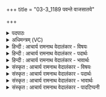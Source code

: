 +++
title = "03-3_1189 पवन्ते वाजसातये"

+++
<details><summary>पदपाठः</summary>

प꣡वन्ते꣢꣯। वा꣡ज꣢꣯सातये। वा꣡ज꣢꣯। सा꣣तये। सो꣡माः꣢꣯। स꣢ह꣡स्र꣢पाजसः। स꣣ह꣡स्र꣢। पा꣣जसः। गृणानाः꣢। दे꣣व꣡वी꣢तये। दे꣣व꣢। वी꣣तये। ११८९।
</details>

<details><summary>अधिमन्त्रम् (VC)</summary>

- पवमानः सोमः
- असितः काश्यपो देवलो वा
- गायत्री
- षड्जः
</details>

<details><summary>हिन्दी : आचार्य रामनाथ वेदालंकार - विषयः</summary>

अगले मन्त्र में ब्रह्मानन्द-रसों का वर्णन है।
</details>

<details><summary>हिन्दी : आचार्य रामनाथ वेदालंकार - पदार्थः</summary>

पदार्थान्वय -  (सहस्रपाजसः)सहस्रों बलोंवाले(सोमाः)परमानन्द-रस(गृणानाः)स्तुति किये जाते हुए(वाजसातये)बल देने के लिए और(देववीतये)दिव्यगुण उत्पन्न करने के लिए(पवन्ते)प्रवाहित हो रहे हैं ॥३॥
</details>

<details><summary>हिन्दी : आचार्य रामनाथ वेदालंकार - भावार्थः</summary>

भावार्थ -  परब्रह्म के पास से परमानन्द प्राप्त करके उपासक जन ब्रह्मबल से युक्त और दिव्य गुणोंवाले हो जाते हैं ॥३॥
</details>

<details><summary>संस्कृत : आचार्य रामनाथ वेदालंकार - विषयः</summary>

अथ ब्रह्मानन्दरसान् वर्णयति।
</details>

<details><summary>संस्कृत : आचार्य रामनाथ वेदालंकार - पदार्थः</summary>

पदार्थान्वय -  (सहस्रपाजसः)सहस्रबलाः।[पाजस् इत्यत्र पा रक्षणे धातोर्बलेऽर्थेऽभिधेये ‘पातेर्बले जुट् च’उ० ४।२०४ इत्यनेन असुन् प्रत्ययः जुडागमश्च।] (सोमाः)परमानन्दरसाः(गृणानाः)स्तूयमानाः सन्तः।[गृणातेः स्तुत्यर्थकात् कर्मणि कर्तृप्रत्ययः।] (वाजसातये)बलप्रदानाय(देववीतये)दिव्यगुणप्रजननाय च(पवन्ते)प्रवहन्ति ॥३॥
</details>

<details><summary>संस्कृत : आचार्य रामनाथ वेदालंकार - भावार्थः</summary>

भावार्थ -  परब्रह्मणः सकाशात् परमानन्दं प्राप्योपासकजना ब्रह्मबलयुक्ता दिव्यगुणाश्च जायन्ते ॥३॥
</details>

<details><summary>संस्कृत : आचार्य रामनाथ वेदालंकार - पादटिप्पनी</summary>

टिप्पनी -   १.ऋ० ९।१३।३।
</details>